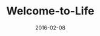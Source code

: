 ---
title: "Welcome-to-Life"
cn: "新生命欢迎课程"
date: "2016-02-08"
teacher: "Pastor James Witt"
series: "Diploma"
imag: "/images/course/welcome-to-life.png"
slug: "Welcome-to-Life"
isfront: "true"
description: "从神的话语中寻求属灵真理。在属灵事物中，神的话语是供应我们信心和生命的唯一绝对、真实可靠的向导和权威。"
---